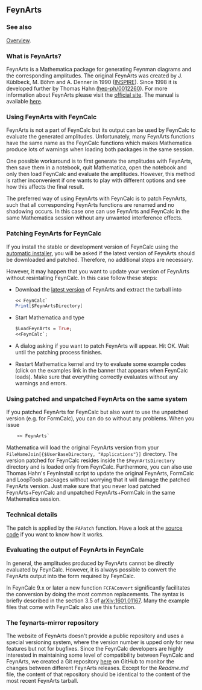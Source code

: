 ## FeynArts

### See also

[Overview](FeynCalc.md).



### What is FeynArts?

FeynArts is a Mathematica package for generating Feynman diagrams and the corresponding amplitudes. The original FeynArts was created by J. Küblbeck, M. Böhm and A. Denner in 1990 ([INSPIRE](http://inspirehep.net/record/27276)). Since 1998 it is developed further by Thomas Hahn ([hep-ph/0012260](http://arxiv.org/abs/hep-ph/0012260)). For more information about FeynArts please visit the [official site](http://www.feynarts.de/). The manual is available [here](http://www.feynarts.de/FA3Guide.pdf).

### Using FeynArts with FeynCalc

FeynArts is not a part of FeynCalc but its output can be used by FeynCalc to evaluate the generated amplitudes. 
Unfortunately, many FeynArts functions have the same name as the FeynCalc functions which makes Mathematica produce lots of warnings when loading both packages in the same session. 

One possible workaround is to first generate the amplitudes with FeynArts, then save them in a notebook, quit Mathematica, open the notebook and only then load FeynCalc and evaluate the amplitudes. However, this method is rather inconvenient if one wants to play with different options and see how this affects the final result.

The preferred way of using FeynArts with FeynCalc is to patch FeynArts, such that all corresponding FeynArts functions are renamed and no shadowing occurs. In this case one can use FeynArts and FeynCalc in the same Mathematica session without any unwanted interference effects.

### Patching FeynArts for FeynCalc

If you install the stable or development version of FeynCalc using the [automatic installer](https://github.com/FeynCalc/feyncalc/wiki/Installation), you will be asked if the latest version of FeynArts should be downloaded and patched. Therefore, no additional steps are necessary.

However, it may happen that you want to update your version of FeynArts without resintalling FeynCalc. In this case follow these steps:

 - Download the [latest version](http://www.feynarts.de/) of FeynArts and extract the tarball into 

   ```Mathematica
   << FeynCalc`
   Print[$FeynArtsDirectory]
   ```

 - Start Mathematica and type

    ```Mathematica
    $LoadFeynArts = True;
    <<FeynCalc`; 
    ```

 - A dialog asking if you want to patch FeynArts will appear. Hit OK. Wait until the patching process finishes. 

 - Restart Mathematica kernel and try to evaluate some example codes (click on the examples link in the banner that appears when FeynCalc loads). Make sure that everything correctly evaluates without any warnings and errors.

### Using patched and unpatched FeynArts on the same system

If you patched FeynArts for FeynCalc but also want to use the unpatched version (e.g. for FormCalc),
you can do so without any problems. When you issue

```Mathematica
    << FeynArts`
```

Mathematica will load the original FeynArts version from your ```FileNameJoin[{$UserBaseDirectory, "Applications"}]``` directory. The version
patched for FeynCalc resides inside the `$FeynArtsDirectory` directory and is loaded only from FeynCalc. Furthermore, you can also use Thomas Hahn's FeynInstall script to update the original FeynArts, FormCalc and LoopTools packages without worrying that it will damage the patched FeynArts version. Just make sure that you never load patched FeynArts+FeynCalc and unpatched FeynArts+FormCalc in the same Mathematica session.


### Technical details

The patch is applied by the ```FAPatch``` function. Have a look at the [source code](https://github.com/FeynCalc/feyncalc/blob/master/FeynCalc/Feynman/FAPatch.m) if you want to know how it works.


### Evaluating the output of FeynArts in FeynCalc
In general, the amplitudes produced by FeynArts cannot be directly evaluated by FeynCalc. However, it is always possible to convert the FeynArts output into the form required by FeynCalc.

In FeynCalc 9.x or later a new function `FCFAConvert` significantly facilitates the conversion by doing the most common replacements. The syntax is briefly described in the section 3.5 of [arXiv:1601.01167](https://arxiv.org/pdf/1601.01167.pdf). Many the example files that come with FeynCalc also use this function.

### The feynarts-mirror repository

The website of FeynArts doesn't provide a public repository and uses a special versioning system, where the version number is upped only for new features but not for bugfixes. Since the FeynCalc developers are highly interested in maintaining some level of compatibility between FeynCalc and FeynArts, we created a Git repository [here](https://github.com/FeynCalc/feynarts-mirror) on GitHub to monitor the changes between different FeynArts releases. Except for the _Readme.md_ file, the content of that repository should be identical to the content of the most recent FeynArts tarball.


